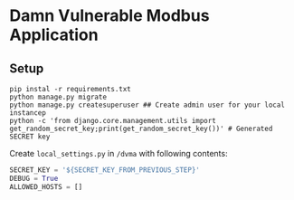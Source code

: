 # Damn Vulnerable Modbus Application

## Setup
```shell
pip instal -r requirements.txt
python manage.py migrate
python manage.py createsuperuser ## Create admin user for your local instancep
python -c 'from django.core.management.utils import get_random_secret_key;print(get_random_secret_key())' # Generated SECRET key
```

Create `local_settings.py` in `/dvma` with following contents:
```python
SECRET_KEY = '${SECRET_KEY_FROM_PREVIOUS_STEP}'
DEBUG = True
ALLOWED_HOSTS = []
```

